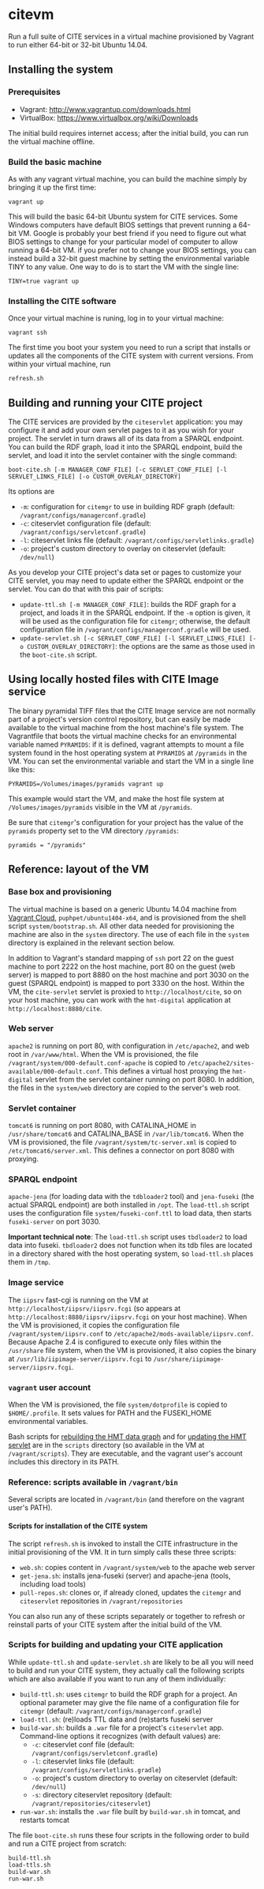 # citevm #

Run a full suite of CITE services in a virtual machine provisioned by Vagrant to run either 64-bit or 32-bit Ubuntu 14.04.

## Installing the system ##

### Prerequisites

- Vagrant: <http://www.vagrantup.com/downloads.html>
- VirtualBox: <https://www.virtualbox.org/wiki/Downloads>

The initial build requires internet access; after the initial build, you can run the virtual machine offline.


### Build the basic machine ###

As with any vagrant virtual machine, you can build the machine simply by bringing it up the first time:

	vagrant up

This will build the basic 64-bit Ubuntu system for CITE services.  Some Windows computers have default BIOS settings that prevent running a 64-bit VM.  Google is probably your best friend if you need to figure out what BIOS settings to change for your particular model of computer to allow running a 64-bit VM.  if you prefer not to change your BIOS settings, you can instead build a 32-bit guest machine by setting the environmental variable TINY to any value.  One way to do is to start the VM with the single line:

    TINY=true vagrant up


### Installing the CITE software ###


Once your virtual machine is runing, log in to your virtual machine:

    vagrant ssh
    
The first time you boot your system you need to run a script that installs or updates all the components of the CITE system with current versions.  From within your virtual machine, run

    refresh.sh
 


## Building and running your CITE project ##

The CITE services are provided by the `citeservlet` application:  you may configure it and add your own servlet pages to it as you wish for your project.  The servlet in turn draws all of its data from a SPARQL endpoint.  You can build the RDF graph, load it into the SPARQL endpoint, build the servlet, and load it into the servlet container with the single command:

    boot-cite.sh [-m MANAGER_CONF_FILE] [-c SERVLET_CONF_FILE] [-l SERVLET_LINKS_FILE] [-o CUSTOM_OVERLAY_DIRECTORY]

Its options are

- `-m`: configuration for `citemgr` to use in building RDF graph (default: `/vagrant/configs/managerconf.gradle`)
- `-c`: citeservlet configuration file (default: `/vagrant/configs/servletconf.gradle`)
- `-l`: citeservlet links file (default: `/vagrant/configs/servletlinks.gradle`)
 - `-o`: project's custom directory to overlay on citeservlet  (default: `/dev/null`)



As you develop your CITE project's data set or pages to customize your CITE servlet, you may need to update either the SPARQL endpoint or the servlet.   You can do that with this pair of scripts:


- `update-ttl.sh [-m MANAGER_CONF_FILE]`: builds the RDF graph for a project, and loads it in the SPARQL endpoint.  If  the `-m` option is given, it will be used as the configuration file for `citemgr`;  otherwise, the default configuration file in  `/vagrant/configs/managerconf.gradle` will be used.
- `update-servlet.sh [-c SERVLET_CONF_FILE] [-l SERVLET_LINKS_FILE] [-o CUSTOM_OVERLAY_DIRECTORY]`:  the options are the same as those used in the `boot-cite.sh` script.



## Using locally hosted files with CITE Image service ##

The binary pyramidal TIFF files that the CITE Image service are not normally part of a project's version control repository, but can easily be made available to the virtual machine from the host machine's file system.  The Vagrantfile that boots the virtual machine checks for an environmental variable named `PYRAMIDS`: if it is defined, vagrant attempts to mount a file system found in the host operating system at `PYRAMIDS`  at `/pyramids` in the VM. You can set the environmental variable and start the VM in a single line like this:

    PYRAMIDS=/Volumes/images/pyramids vagrant up

This example would start the VM, and make the host file system at `/Volumes/images/pyramids` visible in the VM at `/pyramids`.

Be sure that `citemgr`'s configuration for your project has the value of the `pyramids` property set to the VM directory `/pyramids`:

    pyramids = "/pyramids"

## Reference: layout of the VM ##

### Base box and provisioning

The virtual machine is based on a generic Ubuntu 14.04 machine from [Vagrant Cloud](https://vagrantcloud.com/), `puphpet/ubuntu1404-x64`, and is provisioned from the shell script `system/bootstrap.sh`.  All other data needed for provisioning the machine are also in the `system` directory.  The use of each file in the `system` directory is explained in the relevant section below.

In addition to Vagrant's standard mapping of `ssh` port 22 on the guest machine to port 2222 on the host machine, port 80 on the guest (web server) is mapped to port 8880 on the host machine and port 3030 on the guest (SPARQL endpoint) is mapped to port 3330 on the host.  Within the VM, the `cite-servlet` servlet is proxied to `http://localhost/cite`, so on your host machine, you can work with the `hmt-digital` application at `http://localhost:8880/cite`.


### Web server

`apache2` is running on port 80, with configuration in `/etc/apache2`, and web root in `/var/www/html`.  When the VM is provisioned, the file 
`/vagrant/system/000-default.conf-apache` is copied to `/etc/apache2/sites-available/000-default.conf`.  This defines a virtual host proxying the `hmt-digital` servlet from the servlet container running on port 8080.
In addition, the files in the `system/web` directory are copied to the server's web root.

### Servlet container

`tomcat6` is running on port 8080, with CATALINA_HOME in `/usr/share/tomcat6` and CATALINA_BASE in `/var/lib/tomcat6`.  When the VM is provisioned, the file `/vagrant/system/tc-server.xml` is copied to  `/etc/tomcat6/server.xml`.  This defines a connector on port 8080 with proxying.

### SPARQL endpoint

`apache-jena` (for loading data with the `tdbloader2` tool) and `jena-fuseki` (the actual SPARQL endpoint) are both installed in `/opt`. The `load-ttl.sh` script uses the configuration file `system/fuseki-conf.ttl` to load data, then starts `fuseki-server` on port 3030.

**Important technical note**:  The `load-ttl.sh` script uses `tbdloader2` to load data into fuseki.  `tbdloader2` does not function when its tdb files are located in a directory shared with the host operating system, so `load-ttl.sh` places them in `/tmp`.


### Image service

The  `iipsrv` fast-cgi is running on the VM at `http://localhost/iipsrv/iipsrv.fcgi` (so appears at `http://localhost:8880/iipsrv/iipsrv.fcgi` on your host machine).  When the VM is provisioned, it copies the configuration file `/vagrant/system/iipsrv.conf` to `/etc/apache2/mods-available/iipsrv.conf`.  Because Apache 2.4 is configured to execute only files within the `/usr/share` file system, when the VM is provisioned, it also copies the binary at `/usr/lib/iipimage-server/iipsrv.fcgi` to `/usr/share/iipimage-server/iipsrv.fcgi`.


### `vagrant` user account

When the VM is provisioned, the file `system/dotprofile` is copied to `$HOME/.profile`.  It sets values for PATH and the FUSEKI_HOME environmental variables.

Bash scripts for [rebuilding the HMT data graph](https://github.com/homermultitext/hmt-digital-vm/wiki/Rebuilding-the-data-graph) and for [updating the HMT servlet](https://github.com/homermultitext/hmt-digital-vm/wiki/Updating-the-servlet) are in the `scripts` directory (so available in the VM at `/vagrant/scripts`).  They are executable, and the vagrant user's account includes this directory in its PATH.


### Reference: scripts available in `/vagrant/bin` ###



Several scripts are located in `/vagrant/bin` (and therefore on the vagrant user's PATH).  


#### Scripts for installation of the CITE system ####


The script `refresh.sh` is invoked to install the CITE infrastructure in the initial provisioning of the VM. It in turn simply calls these three scripts:

- `web.sh`:  copies content in `/vagrant/system/web` to the apache web server
- `get-jena.sh`:  installs jena-fuseki (server) and apache-jena (tools, including load tools)
- `pull-repos.sh`:  clones or, if already cloned, updates the `citemgr` and `citeservlet` repositories in `/vagrant/repositories`

You can also run any of these scripts separately or together to refresh or reinstall parts of your CITE system after the initial build of the VM.



### Scripts for building and updating your CITE application ###



While `update-ttl.sh` and `update-servlet.sh` are likely to be all you will need to build and run your CITE system, they actually call the following scripts which are also available if you want to run any of them individually:

- `build-ttl.sh`:  uses `citemgr` to build the RDF graph for a project.  An optional parameter may give the file name of a configuration file for `citemgr` (default: `/vagrant/configs/managerconf.gradle`)
- `load-ttl.sh`:    (re)loads TTL data and (re)starts fuseki server
- `build-war.sh`: builds a `.war` file for a project's `citeservlet` app.  Command-line options it recognizes (with default values) are:
    - `-c`: citeservlet conf file (default: `/vagrant/configs/servletconf.gradle`)
    - `-l`: citeservlet links file (default: `/vagrant/configs/servletlinks.gradle`)
    - `-o`: project's custom directory to overlay on citeservlet  (default: `/dev/null`)
    - `-s`: directory citeservlet repository (default: `/vagrant/repositories/citeservlet`)
- `run-war.sh`:  installs the `.war` file built by `build-war.sh` in tomcat, and restarts tomcat

The file `boot-cite.sh` runs these four scripts in the following order to  build and run a CITE project from scratch:

    build-ttl.sh
    load-ttls.sh
    build-war.sh
    run-war.sh




